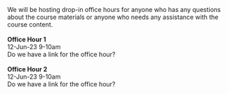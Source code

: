 <div>
We will be hosting drop-in office hours for anyone who has any questions about the course materials or anyone who needs any assistance with the course content.
<br/>
<br/>
<b> Office Hour 1</b>
<br/>
12-Jun-23 9-10am
<br/>
Do we have a link for the office hour?
<br/>
<br/>
<b> Office Hour 2</b>
<br/>
12-Jun-23 9-10am
<br/>
Do we have a link for the office hour?

</div>
